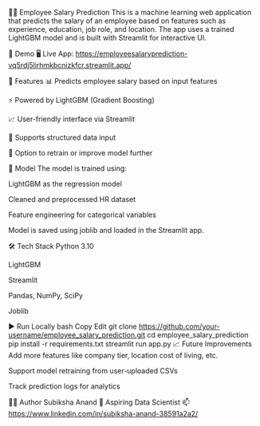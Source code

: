 👩‍💼 Employee Salary Prediction
This is a machine learning web application that predicts the salary of an employee based on features such as experience, education, job role, and location. The app uses a trained LightGBM model and is built with Streamlit for interactive UI.

🚀 Demo
🖥️ Live App: https://employeesalaryprediction-vq5rdj5lirhmkbcnizkfcr.streamlit.app/

📌 Features
📊 Predicts employee salary based on input features

⚡ Powered by LightGBM (Gradient Boosting)

📈 User-friendly interface via Streamlit

📁 Supports structured data input

💾 Option to retrain or improve model further

🧠 Model
The model is trained using:

LightGBM as the regression model

Cleaned and preprocessed HR dataset

Feature engineering for categorical variables

Model is saved using joblib and loaded in the Streamlit app.

🛠️ Tech Stack
Python 3.10

LightGBM

Streamlit

Pandas, NumPy, SciPy

Joblib

▶️ Run Locally
bash
Copy
Edit
git clone https://github.com/your-username/employee_salary_prediction.git
cd employee_salary_prediction
pip install -r requirements.txt
streamlit run app.py
📈 Future Improvements
Add more features like company tier, location cost of living, etc.

Support model retraining from user-uploaded CSVs

Track prediction logs for analytics

🧑‍💻 Author
Subiksha Anand
💼 Aspiring Data Scientist
📫 https://www.linkedin.com/in/subiksha-anand-38591a2a2/

